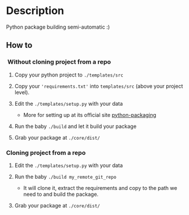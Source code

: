 # Description

Python package building semi-automatic :)

## How to

###  Without cloning project from a repo

1. Copy your python project to `./templates/src`

2. Copy your `'requirements.txt'` into `templates/src` (above your project level).

3. Edit the `./templates/setup.py` with your data

    - More for setting up at its official site [python-packaging](https://packaging.python.org/en/latest/)

4. Run the baby `./build` and let it build your package

5. Grab your package at `./core/dist/`

### Cloning project from a repo

1. Edit the `./templates/setup.py` with your data

2. Run the baby `./build my_remote_git_repo`
    - It will clone it, extract the requirements and copy to the path we need to and build the package.

3. Grab your package at `./core/dist/`
